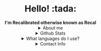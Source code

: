 

<div align="center">

  <h1>Hello! :tada:</h1>
  <b>I'm Recalibrated otherwise known as Recal</b><br>
  
  <details><summary>About me</summary>
    <small>I am a full stack developer.</small><br>
    <snall>Pronouns: He/Him</small><br>
    <small>
      Preferred Vscode Theme: Tokyo Night [Link Here]()
    </small>
  </details>
  
  <details><summary>Github Stats</summary>
  </details>
  
  <details><summary>What languages do I use?</summary>
    I use a lot of langauges, but the main ones would be:<br>
    - D<br>
    - Dart<br>
    - Javascript<br>
    - Typescript<br>
    - C#<br>
    - Java<br>
    - C<br>
    - C++<br>
  </details>
  
  <details><summary>Contact Info</summary>
       Discord: undefined#0010<br>
       Email: recalibratedgh@gmail.com
  </details>
</div>



<!--
**recalibrated/recalibrated** is a ✨ _special_ ✨ repository because its `README.md` (this file) appears on your GitHub profile.

Here are some ideas to get you started:

- 🔭 I’m currently working on ...
- 🌱 I’m currently learning ...
- 👯 I’m looking to collaborate on ...
- 🤔 I’m looking for help with ...
- 💬 Ask me about ...
- 📫 How to reach me: ...
- 😄 Pronouns: ...
- ⚡ Fun fact: ...
-->
